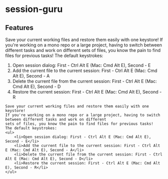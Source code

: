 # session-guru

## Features
Save your current working files and restore them easily with one keystore!
If you're working on a mono repo or a large project, having to switch between different tasks and work on different
sets of files, you know the pain to find files for previous tasks!
The default keystrokes:
1. Open session dialog: First - Ctrl Alt E (Mac: Cmd Alt E), Second - E
2. Add the current file to the current session: First - Ctrl Alt E (Mac: Cmd Alt E), Second - A
3. Delete the current file from the current session: First - Ctrl Alt E (Mac: Cmd Alt E), Second - D
4. Restore the current session: First - Ctrl Alt E (Mac: Cmd Alt E), Second - R

<!-- Plugin description -->
    Save your current working files and restore them easily with one keystore!
    If you're working on a mono repo or a large project, having to switch between different tasks and work on different
    sets of files, you know the pain to find files for previous tasks!
    The default keystrokes:
    <ul>
        <li>Open session dialog: First - Ctrl Alt E (Mac: Cmd Alt E), Second - E</li>
        <li>Add the current file to the current session: First - Ctrl Alt E (Mac: Cmd Alt E), Second - A</li>
        <li>Delete the current file from the current session: First - Ctrl Alt E (Mac: Cmd Alt E), Second - D</li>
        <li>Restore the current session: First - Ctrl Alt E (Mac: Cmd Alt E), Second - R</li>
    </ul>
<!-- Plugin description end -->